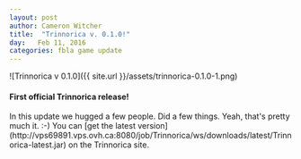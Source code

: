 ```yaml
---
layout: post
author: Cameron Witcher
title:  "Trinnorica v. 0.1.0!"
day:   Feb 11, 2016
categories: fbla game update
---
```

![Trinnorica v 0.1.0]({{ site.url }}/assets/trinnorica-0.1.0-1.png)
<h4>First official Trinnorica release!</h4>
In this update we hugged a few people. Did a few things. Yeah, that's pretty much it. :-)
You can [get the latest version](http://vps69891.vps.ovh.ca:8080/job/Trinnorica/ws/downloads/latest/Trinnorica-latest.jar) on the Trinnorica site.

